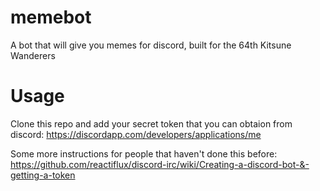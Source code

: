 # memebot
A bot that will give you memes for discord, built for the 64th Kitsune Wanderers

# Usage
Clone this repo and add your secret token that you can obtaion from discord: https://discordapp.com/developers/applications/me

Some more instructions for people that haven't done this before: https://github.com/reactiflux/discord-irc/wiki/Creating-a-discord-bot-&-getting-a-token